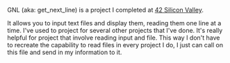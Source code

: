 GNL (aka: get_next_line) is a project I completed at [42 Silicon Valley](https://www.42.us.org/).

It allows you to input text files and display them, reading them one line at a time. I've used to project for several other projects that I've done. It's really helpful for project that involve reading input and file. This way I don't have to recreate the capability to read files in every project I do, I just can call on this file and send in my information to it.
